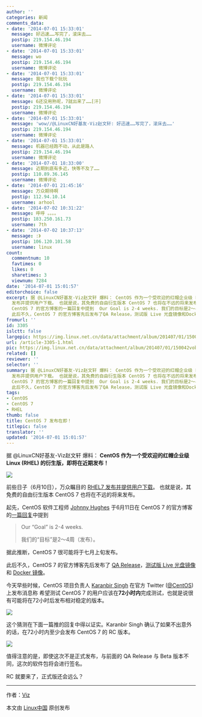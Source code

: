 ```yaml
---
author: ''
categories: 新闻
comments_data:
- date: '2014-07-01 15:33:01'
  message: 好迅速……写完了，滚床去……
  postip: 219.154.46.194
  username: 微博评论
- date: '2014-07-01 15:33:01'
  message: wo
  postip: 219.154.46.194
  username: 微博评论
- date: '2014-07-01 15:33:01'
  message: 我也下载个玩玩
  postip: 219.154.46.194
  username: 微博评论
- date: '2014-07-01 15:33:01'
  message: 6还没用熟呢，7就出来了……[汗]
  postip: 219.154.46.194
  username: 微博评论
- date: '2014-07-01 15:33:01'
  message: 'wow//@LinuxCN好基友-Viz赵文轩: 好迅速……写完了，滚床去……'
  postip: 219.154.46.194
  username: 微博评论
- date: '2014-07-01 15:33:01'
  message: 机器已经跑不动，从此是路人
  postip: 219.154.46.194
  username: 微博评论
- date: '2014-07-01 18:33:00'
  message: 近期到底有多近，快等不及了……
  postip: 110.89.36.145
  username: 微博评论
- date: '2014-07-01 21:45:16'
  message: 万众期待啊
  postip: 112.94.10.14
  username: arhool
- date: '2014-07-02 10:31:22'
  message: 呼呼 。。。。
  postip: 183.250.161.73
  username: 7th
- date: '2014-07-02 10:37:13'
  message: :》
  postip: 106.120.101.58
  username: linux
count:
  commentnum: 10
  favtimes: 0
  likes: 0
  sharetimes: 3
  viewnum: 7284
date: '2014-07-01 15:01:57'
editorchoice: false
excerpt: 据 @LinuxCN好基友-Viz赵文轩 爆料： CentOS 作为一个受欢迎的红帽企业级 Linux (RHEL) 的衍生版，即将在近期发布！  前些日子（6月10日），万众瞩目的RHEL7
  发布并提供用户下载。 也就是说，其免费的自由衍生版本 CentOS 7 也将在不远的将来发布。 起先，CentOS 软件工程师Johnny Hughes于6月11日在
  CentOS 7 的官方博客的一篇回复中提到  Our Goal is 2-4 weeks. 我们的目标是2～4周（发布）。  据此推断，CentOS 7 很可能将于七月上旬发布。
  此后不久，CentOS 7 的官方博客先后发布了QA Release，测试版 Live 光盘镜像和Docker 镜像。
fromurl: ''
id: 3305
islctt: false
largepic: https://img.linux.net.cn/data/attachment/album/201407/01/150042vobow6gwodbdvwjj.png
url: /article-3305-1.html
pic: https://img.linux.net.cn/data/attachment/album/201407/01/150042vobow6gwodbdvwjj.png.thumb.jpg
related: []
reviewer: ''
selector: ''
summary: 据 @LinuxCN好基友-Viz赵文轩 爆料： CentOS 作为一个受欢迎的红帽企业级 Linux (RHEL) 的衍生版，即将在近期发布！  前些日子（6月10日），万众瞩目的RHEL7
  发布并提供用户下载。 也就是说，其免费的自由衍生版本 CentOS 7 也将在不远的将来发布。 起先，CentOS 软件工程师Johnny Hughes于6月11日在
  CentOS 7 的官方博客的一篇回复中提到  Our Goal is 2-4 weeks. 我们的目标是2～4周（发布）。  据此推断，CentOS 7 很可能将于七月上旬发布。
  此后不久，CentOS 7 的官方博客先后发布了QA Release，测试版 Live 光盘镜像和Docker 镜像。
tags:
- CentOS
- CentOS 7
- RHEL
thumb: false
title: CentOS 7 发布在即！
titlepic: false
translator: ''
updated: '2014-07-01 15:01:57'
---
```


据 @LinuxCN好基友-Viz赵文轩 爆料： **CentOS 作为一个受欢迎的红帽企业级 Linux (RHEL) 的衍生版，即将在近期发布！**


![](/data/attachment/album/201407/01/150042vobow6gwodbdvwjj.png)


前些日子（6月10日），万众瞩目的 [RHEL7 发布并提供用户下载](http://linux.cn/article-3179-1.html)。 也就是说，其免费的自由衍生版本 CentOS 7 也将在不远的将来发布。


起先，CentOS 软件工程师 [Johnny Hughes](http://wiki.centos.org/JohnnyHughes) 于6月11日在 CentOS 7 的官方博客的[一篇回复](http://seven.centos.org/2014/06/congratulations-to-red-hat-for-rhel7/#comment-3585)中提到



> 
> Our “Goal” is 2-4 weeks.
> 
> 
> 我们的“目标”是2～4周（发布）。
> 
> 
> 


据此推断，CentOS 7 很可能将于七月上旬发布。


此后不久，CentOS 7 的官方博客先后发布了 [QA Release](http://seven.centos.org/2014/06/centos-7-public-qa-release/)，[测试版 Live 光盘镜像](http://seven.centos.org/2014/06/centos-7-nightly-builds-and-live-media-iso-images/) 和 [Docker 镜像](http://seven.centos.org/2014/06/docker-image-for-centos-7qa-now-available/)。


今天早些时候，CentOS 项目负责人 [Karanbir Singh](http://wiki.centos.org/KaranbirSingh) 在官方 Twitter ([@CentOS](https://twitter.com/CentOS/)) 上发布消息称 希望测试 CentOS 7 的用户应该在**72小时内**完成测试，也就是说很有可能将在72小时后发布相对稳定的版本。


![](https://camo.githubusercontent.com/a718e4be1fd1ce46974d3c303979766c46dc7971/687474703a2f2f692e6375626575706c6f61642e636f6d2f487355444f7a2e706e67)


这个猜测在下面一篇推的回复中得以证实。Karanbir Singh 确认了如果不出意外的话，在72小时内至少会发布 CentOS 7 的 RC 版本。


![](https://camo.githubusercontent.com/79d84cca10a845a043a3d8de33e0394c4304747b/687474703a2f2f692e6375626575706c6f61642e636f6d2f4d72345059582e706e67)


值得注意的是，即使这次不是正式发布，与前面的 QA Release 与 Beta 版本不同，这次的软件包将会进行签名。


RC 就要来了，正式版还会远么？




---


作者：[Viz](https://github.com/vizv)


本文由 [Linux中国](http://linux.cn/) 原创发布